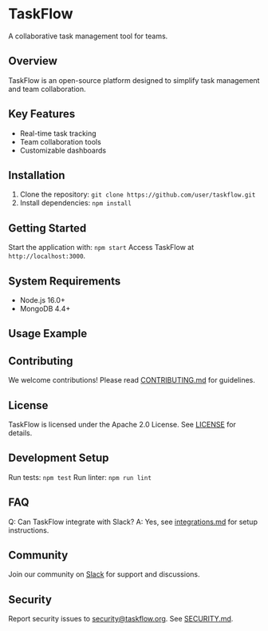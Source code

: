 # TaskFlow
A collaborative task management tool for teams.
## Overview
TaskFlow is an open-source platform designed to simplify task management and team collaboration.
## Key Features
- Real-time task tracking
- Team collaboration tools
- Customizable dashboards
## Installation
1. Clone the repository: `git clone https://github.com/user/taskflow.git`
2. Install dependencies: `npm install`
## Getting Started
Start the application with: `npm start`
Access TaskFlow at `http://localhost:3000`.
## System Requirements
- Node.js 16.0+
- MongoDB 4.4+
## Usage Example

## Contributing
We welcome contributions! Please read [CONTRIBUTING.md](CONTRIBUTING.md) for guidelines.
## License
TaskFlow is licensed under the Apache 2.0 License. See [LICENSE](LICENSE) for details.
## Development Setup
Run tests: `npm test`
Run linter: `npm run lint`
## FAQ
Q: Can TaskFlow integrate with Slack?
A: Yes, see [integrations.md](docs/integrations.md) for setup instructions.
## Community
Join our community on [Slack](https://taskflow-community.slack.com) for support and discussions.
## Security
Report security issues to security@taskflow.org. See [SECURITY.md](SECURITY.md).
